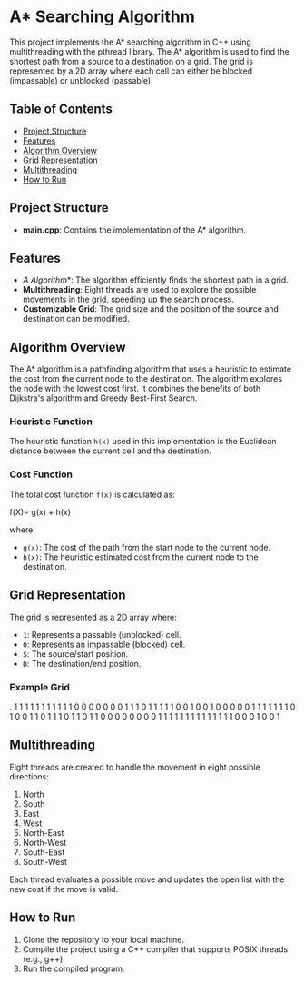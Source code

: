 # A* Searching Algorithm

This project implements the A* searching algorithm in C++ using multithreading with the pthread library. The A* algorithm is used to find the shortest path from a source to a destination on a grid. The grid is represented by a 2D array where each cell can either be blocked (impassable) or unblocked (passable).

## Table of Contents
- [Project Structure](#project-structure)
- [Features](#features)
- [Algorithm Overview](#algorithm-overview)
- [Grid Representation](#grid-representation)
- [Multithreading](#multithreading)
- [How to Run](#how-to-run)

## Project Structure

- **main.cpp**: Contains the implementation of the A* algorithm.

## Features

- **A* Algorithm**: The algorithm efficiently finds the shortest path in a grid.
- **Multithreading**: Eight threads are used to explore the possible movements in the grid, speeding up the search process.
- **Customizable Grid**: The grid size and the position of the source and destination can be modified.

## Algorithm Overview

The A* algorithm is a pathfinding algorithm that uses a heuristic to estimate the cost from the current node to the destination. The algorithm explores the node with the lowest cost first. It combines the benefits of both Dijkstra's algorithm and Greedy Best-First Search.

### Heuristic Function
The heuristic function `h(x)` used in this implementation is the Euclidean distance between the current cell and the destination.

### Cost Function
The total cost function `f(x)` is calculated as:

f(X)= g(x) + h(x)

where:
- `g(x)`: The cost of the path from the start node to the current node.
- `h(x)`: The heuristic estimated cost from the current node to the destination.

## Grid Representation

The grid is represented as a 2D array where:
- `1`: Represents a passable (unblocked) cell.
- `0`: Represents an impassable (blocked) cell.
- `S`: The source/start position.
- `D`: The destination/end position.

### Example Grid
. 1 1 1 1 1 1 1 1 1 1
1 0 0 0 0 0 0 0 1 1
1 0 1 1 1 1 1 0 0 1
0 0 1 0 0 0 0 0 1 1
1 1 1 1 1 0 1 0 0 1
1 0 1 1 1 0 1 1 0 1
1 0 0 0 0 0 0 0 0 1
1 1 1 1 1 1 1 1 1 1
1 1 1 0 0 0 1 0 0 1

## Multithreading

Eight threads are created to handle the movement in eight possible directions:
1. North
2. South
3. East
4. West
5. North-East
6. North-West
7. South-East
8. South-West

Each thread evaluates a possible move and updates the open list with the new cost if the move is valid.

## How to Run

1. Clone the repository to your local machine.
2. Compile the project using a C++ compiler that supports POSIX threads (e.g., g++).
3. Run the compiled program.
